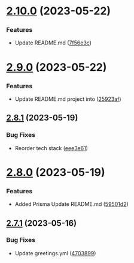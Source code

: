 # [2.10.0](https://github.com/hossainchisty/hossainchisty/compare/v2.9.0...v2.10.0) (2023-05-22)


### Features

* Update README.md ([7f56e3c](https://github.com/hossainchisty/hossainchisty/commit/7f56e3ccb2e366c46561d009551afae08957aff9))



# [2.9.0](https://github.com/hossainchisty/hossainchisty/compare/v2.8.1...v2.9.0) (2023-05-22)


### Features

* Update README.md project into ([25923af](https://github.com/hossainchisty/hossainchisty/commit/25923af1fdd27a2ed1847e0801722f56824ff6f6))



## [2.8.1](https://github.com/hossainchisty/hossainchisty/compare/v2.8.0...v2.8.1) (2023-05-19)


### Bug Fixes

* Reorder tech stack ([eee3e61](https://github.com/hossainchisty/hossainchisty/commit/eee3e615238508fb79a2977c5da9c891eef58d83))



# [2.8.0](https://github.com/hossainchisty/hossainchisty/compare/v2.7.1...v2.8.0) (2023-05-19)


### Features

* Added Prisma Update README.md ([59501d2](https://github.com/hossainchisty/hossainchisty/commit/59501d2115463d49b63d6fd6b8aa6f8eb73ef621))



## [2.7.1](https://github.com/hossainchisty/hossainchisty/compare/v2.7.0...v2.7.1) (2023-05-16)


### Bug Fixes

* Update greetings.yml ([4703899](https://github.com/hossainchisty/hossainchisty/commit/4703899f12c2eeedbabcb46df9dc7ea78354e893))



